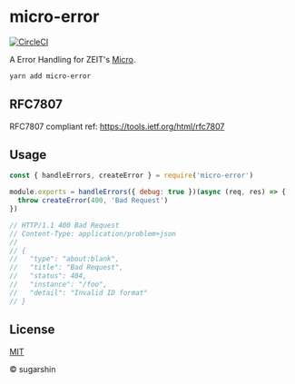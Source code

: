 # micro-error

[![CircleCI](https://circleci.com/gh/sugarshin/micro-error.svg?style=svg&circle-token=1c658fe9da795d5bd72050ca986a9370965bcc7b)](https://circleci.com/gh/sugarshin/micro-error)

A Error Handling for ZEIT's [Micro](https://github.com/zeit/micro).

```bash
yarn add micro-error
```

## RFC7807

RFC7807 compliant ref: https://tools.ietf.org/html/rfc7807

## Usage

```js
const { handleErrors, createError } = require('micro-error')

module.exports = handleErrors({ debug: true })(async (req, res) => {
  throw createError(400, 'Bad Request')
})

// HTTP/1.1 400 Bad Request
// Content-Type: application/problem+json
//
// {
//   "type": "about:blank",
//   "title": "Bad Request",
//   "status": 404,
//   "instance": "/foo",
//   "detail": "Invalid ID format"
// }
```

## License

[MIT][license-url]

© sugarshin

[license-image]: https://img.shields.io/:license-mit-blue.svg?style=flat-square
[license-url]: https://sugarshin.mit-license.org/
